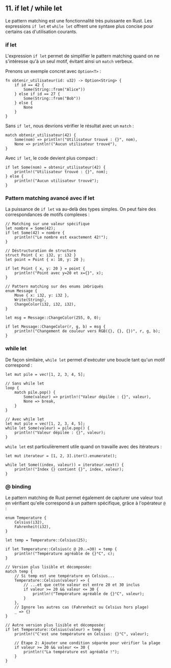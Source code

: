 ## 11\. if let / while let

Le pattern matching est une fonctionnalité très puissante en Rust. Les expressions `if let` et `while let` offrent une syntaxe plus concise pour certains cas d'utilisation courants.

### if let

L'expression `if let` permet de simplifier le pattern matching quand on ne s'intéresse qu'à un seul motif, évitant ainsi un `match` verbeux.

Prenons un exemple concret avec `Option<T>` :

```
fn obtenir_utilisateur(id: u32) -> Option<String> {
    if id == 42 {
        Some(String::from("Alice"))
    } else if id == 27 {
        Some(String::from("Bob"))
    } else {
        None
    }
}
```

Sans `if let`, nous devrions vérifier le résultat avec un `match` :

```
match obtenir_utilisateur(42) {
    Some(nom) => println!("Utilisateur trouvé : {}", nom),
    None => println!("Aucun utilisateur trouvé"),
}
```

Avec `if let`, le code devient plus compact :

```
if let Some(nom) = obtenir_utilisateur(42) {
    println!("Utilisateur trouvé : {}", nom);
} else {
    println!("Aucun utilisateur trouvé");
}
```

### Pattern matching avancé avec if let

La puissance de `if let` va au-delà des types simples. On peut faire des correspondances de motifs complexes :

```
// Matching sur une valeur spécifique
let nombre = Some(42);
if let Some(42) = nombre {
    println!("Le nombre est exactement 42!");
}

// Déstructuration de structure
struct Point { x: i32, y: i32 }
let point = Point { x: 10, y: 20 };

if let Point { x, y: 20 } = point {
    println!("Point avec y=20 et x={}", x);
}

// Pattern matching sur des enums imbriqués
enum Message {
    Move { x: i32, y: i32 },
    Write(String),
    ChangeColor(i32, i32, i32),
}

let msg = Message::ChangeColor(255, 0, 0);

if let Message::ChangeColor(r, g, b) = msg {
    println!("Changement de couleur vers RGB({}, {}, {})", r, g, b);
}
```

### while let

De façon similaire, `while let` permet d'exécuter une boucle tant qu'un motif correspond :

```
let mut pile = vec![1, 2, 3, 4, 5];

// Sans while let
loop {
    match pile.pop() {
        Some(valeur) => println!("Valeur dépilée : {}", valeur),
        None => break,
    }
}

// Avec while let
let mut pile = vec![1, 2, 3, 4, 5];
while let Some(valeur) = pile.pop() {
    println!("Valeur dépilée : {}", valeur);
}
```

`while let` est particulièrement utile quand on travaille avec des itérateurs :

```
let mut iterateur = [1, 2, 3].iter().enumerate();

while let Some((index, valeur)) = iterateur.next() {
    println!("Index {} contient {}", index, valeur);
}
```

### @ binding

Le pattern matching de Rust permet également de capturer une valeur tout en vérifiant qu'elle correspond à un pattern spécifique, grâce à l'opérateur `@` :

```
enum Temperature {
    Celsius(i32),
    Fahrenheit(i32),
}

let temp = Temperature::Celsius(25);

if let Temperature::Celsius(c @ 20..=30) = temp {
    println!("Température agréable de {}°C", c);
}

// Version plus lisible et décomposée:
match temp {
    // Si temp est une température en Celsius...
    Temperature::Celsius(valeur) => {
        // ...et que cette valeur est entre 20 et 30 inclus
        if valeur >= 20 && valeur <= 30 {
            println!("Température agréable de {}°C", valeur);
        }
    },
    // Ignore les autres cas (Fahrenheit ou Celsius hors plage)
    _ => {}
}

// Autre version plus lisible et décomposée:
if let Temperature::Celsius(valeur) = temp {
    println!("C'est une température en Celsius: {}°C", valeur);

    // Étape 2: Ajouter une condition séparée pour vérifier la plage
    if valeur >= 20 && valeur <= 30 {
        println!("La température est agréable !");
    }
}
```
